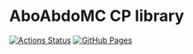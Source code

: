 # AboAbdoMC CP library
[![Actions Status](https://github.com/AboAbdoMC/AboAbdoMC-CP-library/workflows/verify/badge.svg)](https://github.com/AboAbdoMC/AboAbdoMC-CP-library/actions)
[![GitHub Pages](https://img.shields.io/static/v1?label=GitHub+Pages&message=+&color=brightgreen&logo=github)](https://AboAbdoMC.github.io/AboAbdoMC-CP-library/)